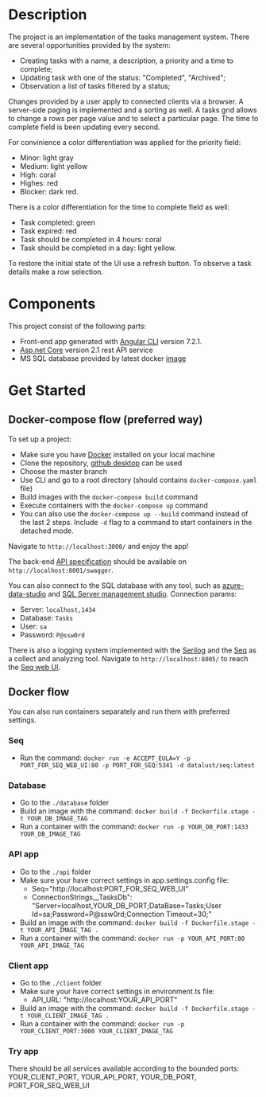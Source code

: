 # Description

The project is an implementation of the tasks management system. There are several opportunities provided by the system:
  - Creating tasks with a name, a description, a priority and a time to complete;
  - Updating task with one of the status: "Completed", "Archived";
  - Observation a list of tasks filtered by a status;
  
Changes provided by a user apply to connected clients via a browser. A server-side paging is implemented and a sorting as well. A tasks grid allows to change a rows per page value and to select a particular page. The time to complete field is been updating every second. 

For convinience a color differentiation was applied for the priority field:
  - Minor: light gray
  - Medium: light yellow
  - High: coral
  - Highes: red
  - Blocker: dark red.
  
There is a color differentiation for the time to complete field as well:
  - Task completed: green
  - Task expired: red
  - Task should be completed in 4 hours: coral
  - Task should be completed in a day: light yellow.
    
To restore the initial state of the UI use a refresh button. To observe a task details make a row selection.
    
# Components

This project consist of the following parts:
  - Front-end app generated with [Angular CLI](https://github.com/angular/angular-cli) version 7.2.1.
  - [Asp.net Core](https://github.com/aspnet/AspNetCore) version 2.1 rest API service
  - MS SQL database provided by latest docker [image](https://hub.docker.com/r/microsoft/mssql-server-linux/)

# Get Started

## Docker-compose flow (preferred way)

To set up a project:
  - Make sure you have [Docker](https://hub.docker.com/editions/community/docker-ce-desktop-windows) installed on your local machine
  - Clone the repository, [github desktop](https://desktop.github.com/) can be used
  - Choose the master branch
  - Use CLI and go to a root directory (should contains `docker-compose.yaml` file)
  - Build images with the `docker-compose build` command
  - Execute containers with the `docker-compose up` command
  - You can also use the `docker-compose up --build` command instead of the last 2 steps. Include `-d` flag to a command to start containers in the detached mode.

Navigate to `http://localhost:3000/` and enjoy the app! 

The back-end [API specification](http://localhost:8001/swagger) should be available on `http://localhost:8001/swagger`. 

You can also connect to the SQL database with any tool, such as [azure-data-studio](https://docs.microsoft.com/ru-ru/sql/azure-data-studio/download?view=sql-server-2017) and [SQL Server management studio](https://docs.microsoft.com/ru-ru/sql/ssms/download-sql-server-management-studio-ssms?view=sql-server-2017). Connection params:
  - Server: `localhost,1434`
  - Database: `Tasks`
  - User: `sa`
  - Password: `P@ssw0rd`

There is also a logging system implemented with the [Serilog](https://serilog.net/) and the [Seq](https://getseq.net/) as a collect and analyzing tool. Navigate to `http://localhost:8005/` to reach the [Seq web UI](http://localhost:8005/).

## Docker flow

You can also run containers separately and run them with preferred settings.

### Seq

  - Run the command: `docker run -e ACCEPT_EULA=Y -p PORT_FOR_SEQ_WEB_UI:80 -p PORT_FOR_SEQ:5341 -d datalust/seq:latest`

### Database

  - Go to the `./database` folder
  - Build an image with the command: `docker build -f Dockerfile.stage -t YOUR_DB_IMAGE_TAG .`
  - Run a container with the command: `docker run -p YOUR_DB_PORT:1433 YOUR_DB_IMAGE_TAG`

### API app

  - Go to the `./api` folder
  - Make sure your have correct settings in app.settings.config file: 
    - Seq="http://localhost:PORT_FOR_SEQ_WEB_UI"
    - ConnectionStrings__TasksDb": "Server=localhost,YOUR_DB_PORT;DataBase=Tasks;User Id=sa;Password=P@ssw0rd;Connection Timeout=30;"
  - Build an image with the command: `docker build -f Dockerfile.stage -t YOUR_API_IMAGE_TAG .`
  - Run a container with the command: `docker run -p YOUR_API_PORT:80 YOUR_API_IMAGE_TAG`
  
### Client app

  - Go to the `./client` folder
  - Make sure your have correct settings in environment.ts file: 
    - API_URL: "http://localhost:YOUR_API_PORT"
  - Build an image with the command: `docker build -f Dockerfile.stage -t YOUR_CLIENT_IMAGE_TAG .`
  - Run a container with the command: `docker run -p YOUR_CLIENT_PORT:3000 YOUR_CLIENT_IMAGE_TAG`
  
### Try app

There should be all services available according to the bounded ports: YOUR_CLIENT_PORT, YOUR_API_PORT, YOUR_DB_PORT, PORT_FOR_SEQ_WEB_UI
